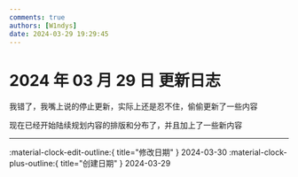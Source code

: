 ```yaml
---
comments: true
authors: [W1ndys]
date: 2024-03-29 19:29:45
---
```


# 2024 年 03 月 29 日 更新日志

我错了，我嘴上说的停止更新，实际上还是忍不住，偷偷更新了一些内容

<!-- more -->

现在已经开始陆续规划内容的排版和分布了，并且加上了一些新内容

---

:material-clock-edit-outline:{ title="修改日期" } 2024-03-30
:material-clock-plus-outline:{ title="创建日期" } 2024-03-29
